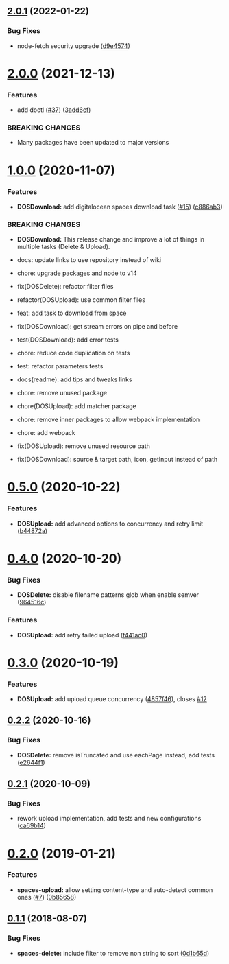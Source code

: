 ## [2.0.1](https://github.com/marceloavf/digitalocean-tools-vsts/compare/v2.0.0...v2.0.1) (2022-01-22)


### Bug Fixes

* node-fetch security upgrade ([d9e4574](https://github.com/marceloavf/digitalocean-tools-vsts/commit/d9e4574a4d99b0e1494cebfa81ecf6ce52551d9c))

# [2.0.0](https://github.com/marceloavf/digitalocean-tools-vsts/compare/v1.0.0...v2.0.0) (2021-12-13)


### Features

* add doctl ([#37](https://github.com/marceloavf/digitalocean-tools-vsts/issues/37)) ([3add6cf](https://github.com/marceloavf/digitalocean-tools-vsts/commit/3add6cffaa3e570e3c512e369071765a61bf323e))


### BREAKING CHANGES

* Many packages have been updated to major versions

# [1.0.0](https://github.com/marceloavf/digitalocean-tools-vsts/compare/v0.5.0...v1.0.0) (2020-11-07)


### Features

* **DOSDownload:** add digitalocean spaces download task ([#15](https://github.com/marceloavf/digitalocean-tools-vsts/issues/15)) ([c886ab3](https://github.com/marceloavf/digitalocean-tools-vsts/commit/c886ab3d93b61f8684da83ac421120ffc332bd39))


### BREAKING CHANGES

* **DOSDownload:** This release change and improve a lot of things in multiple tasks (Delete & Upload).

* docs: update links to use repository instead of wiki
* chore: upgrade packages and node to v14
* fix(DOSDelete): refactor filter files
* refactor(DOSUpload): use common filter files
* feat: add task to download from space
* fix(DOSDownload): get stream errors on pipe and before
* test(DOSDownload): add error tests
* chore: reduce code duplication on tests
* test: refactor parameters tests
* docs(readme): add tips and tweaks links
* chore: remove unused package
* chore(DOSUpload): add matcher package
* chore: remove inner packages to allow webpack implementation
* chore: add webpack
* fix(DOSUpload): remove unused resource path
* fix(DOSDownload): source & target path, icon, getInput instead of path

# [0.5.0](https://github.com/marceloavf/digitalocean-tools-vsts/compare/v0.4.0...v0.5.0) (2020-10-22)


### Features

* **DOSUpload:** add advanced options to concurrency and retry limit ([b44872a](https://github.com/marceloavf/digitalocean-tools-vsts/commit/b44872a))

# [0.4.0](https://github.com/marceloavf/digitalocean-tools-vsts/compare/v0.3.0...v0.4.0) (2020-10-20)


### Bug Fixes

* **DOSDelete:** disable filename patterns glob when enable semver ([964516c](https://github.com/marceloavf/digitalocean-tools-vsts/commit/964516c))


### Features

* **DOSUpload:** add retry failed upload ([f441ac0](https://github.com/marceloavf/digitalocean-tools-vsts/commit/f441ac0))

# [0.3.0](https://github.com/marceloavf/digitalocean-tools-vsts/compare/v0.2.2...v0.3.0) (2020-10-19)


### Features

* **DOSUpload:** add upload queue concurrency ([4857f46](https://github.com/marceloavf/digitalocean-tools-vsts/commit/4857f46)), closes [#12](https://github.com/marceloavf/digitalocean-tools-vsts/issues/12)

## [0.2.2](https://github.com/marceloavf/digitalocean-tools-vsts/compare/v0.2.1...v0.2.2) (2020-10-16)


### Bug Fixes

* **DOSDelete:** remove isTruncated and use eachPage instead, add tests ([e2644f1](https://github.com/marceloavf/digitalocean-tools-vsts/commit/e2644f1))

## [0.2.1](https://github.com/marceloavf/digitalocean-tools-vsts/compare/v0.2.0...v0.2.1) (2020-10-09)


### Bug Fixes

* rework upload implementation, add tests and new configurations ([ca69b14](https://github.com/marceloavf/digitalocean-tools-vsts/commit/ca69b14))

# [0.2.0](https://github.com/marceloavf/digitalocean-tools-vsts/compare/v0.1.1...v0.2.0) (2019-01-21)


### Features

* **spaces-upload:** allow setting content-type and auto-detect common ones ([#7](https://github.com/marceloavf/digitalocean-tools-vsts/issues/7)) ([0b85658](https://github.com/marceloavf/digitalocean-tools-vsts/commit/0b85658))

## [0.1.1](https://github.com/marceloavf/digitalocean-tools-vsts/compare/v0.1.0...v0.1.1) (2018-08-07)


### Bug Fixes

* **spaces-delete:** include filter to remove non string to sort ([0d1b65d](https://github.com/marceloavf/digitalocean-tools-vsts/commit/0d1b65d))

